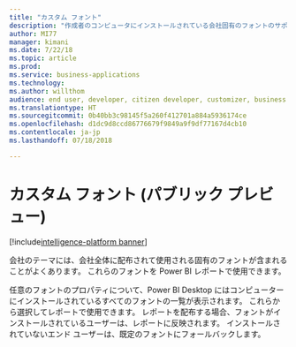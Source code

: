 ```yaml
---
title: "カスタム フォント"
description: "作成者のコンピュータにインストールされている会社固有のフォントのサポート"
author: MI77
manager: kimani
ms.date: 7/22/18
ms.topic: article
ms.prod: 
ms.service: business-applications
ms.technology: 
ms.author: willthom
audience: end user, developer, citizen developer, customizer, business analyst, IT pro
ms.translationtype: HT
ms.sourcegitcommit: 0b40bb3c98145f5a260f412701a884a5936174ce
ms.openlocfilehash: d1dc9d8ccd86776679f9849a9f9df77167d4cb10
ms.contentlocale: ja-jp
ms.lasthandoff: 07/18/2018

---
```


# <a name="custom-fonts-public-preview"></a>カスタム フォント (パブリック プレビュー)

[!include[intelligence-platform banner](../../includes/intelligence-platform.md)]

会社のテーマには、会社全体に配布されて使用される固有のフォントが含まれることがよくあります。 これらのフォントを Power BI レポートで使用できます。

任意のフォントのプロパティについて、Power BI Desktop にはコンピューターにインストールされているすべてのフォントの一覧が表示されます。 これらから選択してレポートで使用できます。 レポートを配布する場合、フォントがインストールされているユーザーは、レポートに反映されます。 インストールされていないエンド ユーザーは、既定のフォントにフォールバックします。

<!--
### Who uses this feature
This feature is intended for end user, developer, citizen developer, customizer, business analyst, IT pro. No additional setup is required.
## Status
### Development status
In development
#### Target timeframe
October ‘18
-->

